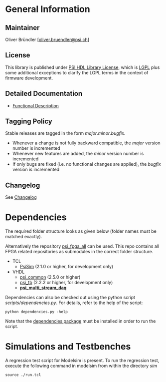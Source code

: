 # General Information

## Maintainer
Oliver Bründler [oliver.bruendler@psi.ch]

## License
This library is published under [PSI HDL Library License](License.txt), which is [LGPL](LGPL2_1.txt) plus some additional exceptions to clarify the LGPL terms in the context of firmware development.

## Detailed Documentation
* [Functional Description](doc/psi_multi_stream_daq.pdf)

## Tagging Policy
Stable releases are tagged in the form *major*.*minor*.*bugfix*. 

* Whenever a change is not fully backward compatible, the *major* version number is incremented
* Whenever new features are added, the *minor* version number is incremented
* If only bugs are fixed (i.e. no functional changes are applied), the *bugfix* version is incremented

## Changelog
See [Changelog](Changelog.md)

<!-- DO NOT CHANGE FORMAT: this section is parsed to resolve dependencies -->

# Dependencies

The required folder structure looks as given below (folder names must be matched exactly). 

Alternatively the repository [psi\_fpga\_all](https://github.com/paulscherrerinstitute/psi_fpga_all) can be used. This repo contains all FPGA related repositories as submodules in the correct folder structure.

* TCL
  * [PsiSim](https://github.com/paulscherrerinstitute/PsiSim) (2.1.0 or higher, for development only)
* VHDL
  * [psi\_common](https://github.com/paulscherrerinstitute/psi_common) (2.5.0 or higher)
  * [psi\_tb](https://github.com/paulscherrerinstitute/psi_tb) (2.2.2 or higher, for development only)
  * [**psi\_multi\_stream\_daq**](https://github.com/paulscherrerinstitute/psi_multi_stream_daq)

<!-- END OF PARSED SECTION -->

Dependencies can also be checked out using the python script *scripts/dependencies.py*. For details, refer to the help of the script:

```
python dependencies.py -help
```

Note that the [dependencies package](https://github.com/paulscherrerinstitute/PsiFpgaLibDependencies) must be installed in order to run the script.

# Simulations and Testbenches

A regression test script for Modelsim is present. To run the regression test, execute the following command in modelsim from within the directory *sim*

```
source ./run.tcl
``` 


